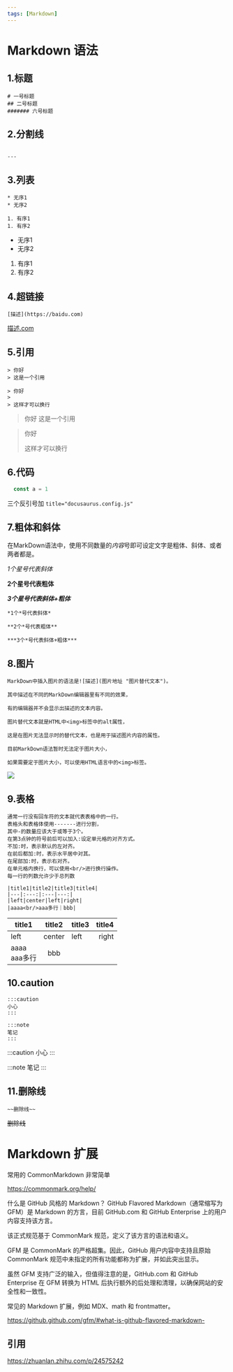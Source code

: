 ```yaml
---
tags: [Markdown]
---
```


# Markdown 语法

## 1.标题

```
# 一号标题
## 二号标题
####### 六号标题
```

## 2.分割线

```

---

```

## 3.列表

```
* 无序1
* 无序2

1. 有序1
1. 有序2
```

* 无序1
* 无序2

1. 有序1
1. 有序2

## 4.超链接

```
[描述](https://baidu.com)
```

[描述.com](https://baidu.com)

## 5.引用

```
> 你好
> 这是一个引用

> 你好
>
> 这样才可以换行
```

> 你好
> 这是一个引用

> 你好
>
> 这样才可以换行

## 6.代码

```js title="docusaurus.config.js"
  const a = 1
```

三个反引号加 `title="docusaurus.config.js"`

## 7.粗体和斜体

在MarkDown语法中，使用不同数量的*内容*号即可设定文字是粗体、斜体、或者两者都是。

*1个星号代表斜体*

**2个星号代表粗体**

***3个星号代表斜体+粗体***

```
*1个*号代表斜体*

**2个*号代表粗体**

***3个*号代表斜体+粗体***
```

## 8.图片

```
MarkDown中插入图片的语法是![描述](图片地址 "图片替代文本")。

其中描述在不同的MarkDown编辑器里有不同的效果，

有的编辑器并不会显示出描述的文本内容。

图片替代文本就是HTML中<img>标签中的alt属性，

这是在图片无法显示时的替代文本，也是用于描述图片内容的属性。

目前MarkDown语法暂时无法定于图片大小，

如果需要定于图片大小，可以使用HTML语言中的<img>标签。
```

<img src="https://pic2.zhimg.com/80/v2-f617b11cbb8b4ab314e441c7ec95f555_1440w.webp"/>

## 9.表格

```符号|是表格中每一列单元格的分割。
通常一行没有回车符的文本就代表表格中的一行。
表格头和表格体使用-------进行分割，
其中-的数量应该大于或等于3个。
在第3点钟的符号前后可以加入:设定单元格的对齐方式。
不加:时，表示默认的左对齐。
在前后都加:时，表示水平居中对其。
在尾部加:时，表示右对齐。
在单元格内换行，可以使用<br/>进行换行操作。
每一行的列数允许少于总列数

|title1|title2|title3|title4|
|---|:---:|:---|---:|
|left|center|left|right|
|aaaa<br/>aaa多行｜bbb|
```

|title1|title2|title3|title4|
|---|:---:|:---|---:|
|left|center|left|right|
|aaaa<br/>aaa多行|bbb|

## 10.caution

```
:::caution
小心
:::

:::note
笔记
:::
```

:::caution
小心
:::

:::note
笔记
:::

## 11.删除线

```
~~删除线~~
```

~~删除线~~

# Markdown 扩展

常用的 CommonMarkdown 非常简单

https://commonmark.org/help/

什么是 GitHub 风格的 Markdown？
GitHub Flavored Markdown（通常缩写为 GFM）是 Markdown 的方言，目前 GitHub.com 和 GitHub Enterprise 上的用户内容支持该方言。

该正式规范基于 CommonMark 规范，定义了该方言的语法和语义。

GFM 是 CommonMark 的严格超集。因此，GitHub 用户内容中支持且原始 CommonMark 规范中未指定的所有功能都称为扩展，并如此突出显示。

虽然 GFM 支持广泛的输入，但值得注意的是，GitHub.com 和 GitHub Enterprise 在 GFM 转换为 HTML 后执行额外的后处理和清理，以确保网站的安全性和一致性。

常见的 Markdown 扩展，例如 MDX、math 和 frontmatter。

https://github.github.com/gfm/#what-is-github-flavored-markdown-

## 引用

https://zhuanlan.zhihu.com/p/24575242

